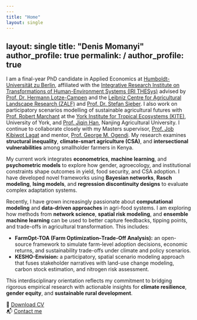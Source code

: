 ```yaml
---
---
title: "Home"
layout: single
---
```


layout: single
title: "Denis Momanyi"
author_profile: true
permalink: /
author_profile: true
---
<p>
I am a final-year PhD candidate in Applied Economics at
<a href="https://www.hu-berlin.de/" target="_blank" rel="noopener">Humboldt-Universität zu Berlin</a>,
affiliated with the
<a href="https://www.iri-thesys.org/people-pages/denis-momanyi/" target="_blank" rel="noopener">Integrative Research Institute on Transformations of Human-Environment Systems (IRI THESys)</a>
advised by
<a href="https://www.pik-potsdam.de/members/hlotze/homepage" target="_blank" rel="noopener">Prof. Dr. Hermann Lotze-Campen</a>
and the
<a href="https://www.zalf.de/en/ueber_uns/mitarbeiter/Pages/momanyi_d.aspx" target="_blank" rel="noopener">Leibniz Centre for Agricultural Landscape Research (ZALF)</a>
and
<a href="https://www.zalf.de/en/ueber_uns/mitarbeiter/Pages/sieber_s.aspx" target="_blank" rel="noopener">Prof. Dr. Stefan Sieber</a>.
I also work on participatory scenarios modelling of sustainable agricultural futures with
<a href="https://www.york.ac.uk/environment-geography/people/rob-marchant/" target="_blank" rel="noopener">Prof. Robert Marchant</a>
at the
<a href="https://www.york.ac.uk/environment-geography/research/kite/" target="_blank" rel="noopener">York Institute for Tropical Ecosystems (KITE)</a>, University of York, and
<a href="https://www.researchgate.net/profile/Jiqin-Han" target="_blank" rel="noopener">Prof. Jiqin Han</a>, Nanjing Agricultural University.
I continue to collaborate closely with my Masters supervisor,
<a href="https://www.researchgate.net/profile/Job-Lagat" target="_blank" rel="noopener">Prof. Job Kibiwot Lagat</a>
and mentor,
<a href="https://www.egerton.ac.ke/eprofile/18857" target="_blank" rel="noopener">Prof. George M. Ogendi</a>.
My research examines <strong>structural inequality</strong>, <strong>climate-smart agriculture (CSA)</strong>, and <strong>intersectional vulnerabilities</strong> among smallholder farmers in Kenya.
</p>

<p>
My current work integrates <strong>econometrics</strong>, <strong>machine learning</strong>, and <strong>psychometric models</strong> to explore how gender, agroecology, and institutional constraints shape outcomes in yield, food security, and CSA adoption. I have developed novel frameworks using <strong>Bayesian networks</strong>, <strong>Rasch modeling</strong>, <strong>Ising models</strong>, and <strong>regression discontinuity designs</strong> to evaluate complex adaptation systems.
</p>

<p>
Recently, I have grown increasingly passionate about <strong>computational modeling</strong> and <strong>data-driven approaches</strong> in agri-food systems. I am exploring how methods from <strong>network science</strong>, <strong>spatial risk modeling</strong>, and <strong>ensemble machine learning</strong> can be used to better capture feedbacks, tipping points, and trade-offs in agricultural transformation. This includes:
</p>
<ul>
  <li><strong>FarmOpt-TOA (Farm Optimization–Trade-Off Analysis):</strong> an open-source framework to simulate farm-level adoption decisions, economic returns, and sustainability trade-offs under climate and policy scenarios.</li>
  <li><strong>KESHO-Envision:</strong> a participatory, spatial scenario modeling approach that fuses stakeholder narratives with land-use change modeling, carbon stock estimation, and nitrogen risk assessment.</li>
</ul>

<p>
This interdisciplinary orientation reflects my commitment to bridging rigorous empirical research with actionable insights for <strong>climate resilience</strong>, <strong>gender equity</strong>, and <strong>sustainable rural development</strong>.
</p>

📄 [Download CV](/assets/CV_Denis_Momanyi.pdf)  
📬 [Contact me](mailto:econdenis@gmail.com)
